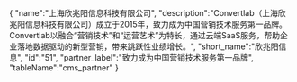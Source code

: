 {
	"name":"上海欣兆阳信息科技有限公司",
	"description":"Convertlab（上海欣兆阳信息科技有限公司）成立于2015年，致力成为中国营销技术服务第一品牌。Convertlab以融合“营销技术”和“运营艺术”为特长，通过云端SaaS服务，帮助企业落地数据驱动的新型营销，带来跳跃性业绩增长。",
	"short_name":"欣兆阳信息",
	"id":"51",
	"partner_label":"致力成为中国营销技术服务第一品牌",
	"tableName":"cms_partner"
}